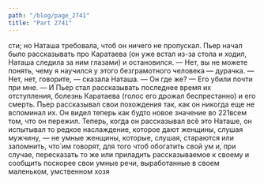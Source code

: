 ```yaml
---
path: "/blog/page_2741"
title: "Part 2741"
---
```


сти; но Наташа требовала, чтоб он ничего не пропускал.
Пьер начал было рассказывать про Каратаева (он уже встал из-за стола и ходил, Наташа следила за ним глазами) и остановился.
— Нет, вы не можете понять, чему я научился у этого безграмотного человека — дурачка.
— Нет, нет, говорите, — сказала Наташа. — Он где же?
— Его убили почти при мне. — И Пьер стал рассказывать последнее время их отступления, болезнь Каратаева (голос его дрожал беспрестанно) и его смерть.
Пьер рассказывал свои похождения так, как он никогда еще не вспоминал их. Он видел теперь как будто новое значение во 221всем том, что он пережил. Теперь, когда он рассказывал всё это Наташе, он испытывал то редкое наслаждение, которое дают женщины, слушая мужчину, — не умные женщины, которые, слушая, стараются или запомнить, что̀ им говорят, для того чтоб обогатить свой ум и, при случае, пересказать то же или приладить рассказываемое к своему и сообщить поскорее свои умные речи, выработанные в своем маленьком, умственном хозя
